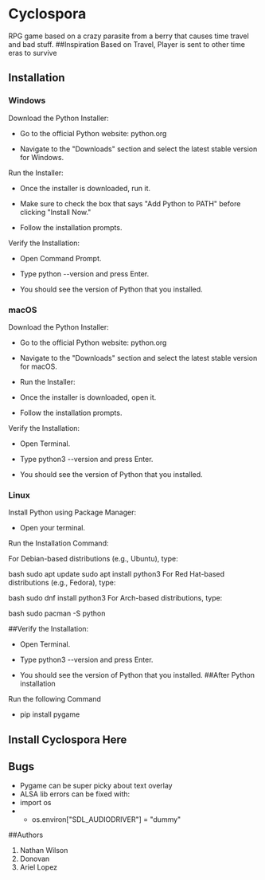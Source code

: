 # Cyclospora
RPG game based on a crazy parasite from a berry that causes time travel and bad stuff. 
##Inspiration
Based on Travel, Player is sent to other time eras to survive

## Installation

### Windows
Download the Python Installer:

* Go to the official Python website: python.org

* Navigate to the "Downloads" section and select the latest stable version for Windows.

Run the Installer:

* Once the installer is downloaded, run it.

* Make sure to check the box that says "Add Python to PATH" before clicking "Install Now."

* Follow the installation prompts.

Verify the Installation:

* Open Command Prompt.

* Type python --version and press Enter.

* You should see the version of Python that you installed.

### macOS
Download the Python Installer:

* Go to the official Python website: python.org

* Navigate to the "Downloads" section and select the latest stable version for macOS.

* Run the Installer:

* Once the installer is downloaded, open it.

* Follow the installation prompts.

Verify the Installation:

* Open Terminal.

* Type python3 --version and press Enter.

* You should see the version of Python that you installed.

### Linux
Install Python using Package Manager:

* Open your terminal.

Run the Installation Command:

For Debian-based distributions (e.g., Ubuntu), type:

bash
sudo apt update
sudo apt install python3
For Red Hat-based distributions (e.g., Fedora), type:

bash
sudo dnf install python3
For Arch-based distributions, type:

bash
sudo pacman -S python

##Verify the Installation:

* Open Terminal.

* Type python3 --version and press Enter.

* You should see the version of Python that you installed.
##After Python installation

Run the following Command
* pip install pygame


## Install Cyclospora Here



## Bugs

* Pygame can be super picky about text overlay
* ALSA lib errors can be fixed with:
 * import os
  * * os.environ["SDL_AUDIODRIVER"] = "dummy"
   
##Authors

1. Nathan Wilson
2. Donovan
3. Ariel Lopez
